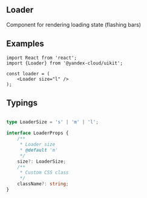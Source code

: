 Loader
---------------

Component for rendering loading state (flashing bars)

## Examples

```tsx
import React from 'react';
import {Loader} from '@yandex-cloud/uikit';

const loader = (
    <Loader size="l" />
);
```

## Typings

```ts

type LoaderSize = 's' | 'm' | 'l';

interface LoaderProps {
    /**
     * Loader size
     * @default 'm'
     */
    size?: LoaderSize;
    /**
     * Custom CSS class
     */
    className?: string;
}

```
